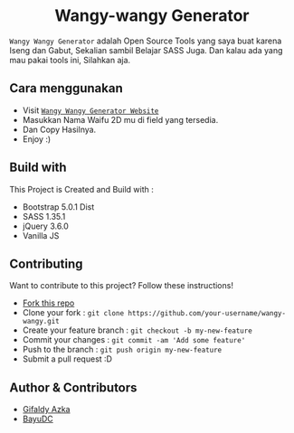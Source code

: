 <h1 align="center">Wangy-wangy Generator</h1>

`Wangy Wangy Generator` adalah Open Source Tools yang saya buat karena Iseng dan Gabut, Sekalian sambil Belajar SASS Juga. Dan kalau ada yang mau pakai tools ini, Silahkan aja.

## Cara menggunakan

- Visit [`Wangy Wangy Generator Website`](https://gifaldyazkaa.github.io/wangy-wangy)
- Masukkan Nama Waifu 2D mu di field yang tersedia.
- Dan Copy Hasilnya.
- Enjoy :)

## Build with

This Project is Created and Build with :

- Bootstrap 5.0.1 Dist
- SASS 1.35.1
- jQuery 3.6.0
- Vanilla JS

## Contributing

Want to contribute to this project? Follow these instructions!

- [Fork this repo](https://github.com/gifaldyazkaa/wangy-wangy/fork)
- Clone your fork : `git clone https://github.com/your-username/wangy-wangy.git`
- Create your feature branch : `git checkout -b my-new-feature`
- Commit your changes : `git commit -am 'Add some feature'`
- Push to the branch : `git push origin my-new-feature`
- Submit a pull request :D

## Author & Contributors

- [Gifaldy Azka](https://github.com/gifaldyazkaa)
- [BayuDC](https://github.com/BayuDC)
